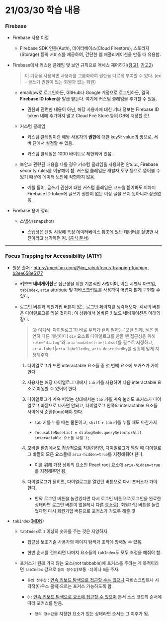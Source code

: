 # 21/03/30 학습 내용

### Firebase

- Firebase 사용 이점

  - Firebase SDK 인증(Auth), 데이터베이스(Cloud Firestore), 스토리지(Storage) 등의 서비스를 제공하여, 간단한 웹 애플리케이션을 만들 때 유용함.

- Firebase에서 커스텀 클레임 및 보안 규칙으로 액세스 제어하기([참고1](https://firebase.google.com/docs/auth/admin/custom-claims?hl=ko), [참고2](https://youtu.be/3hj_r_N0qMs))

  > 이 기능을 사용하면 사용자를 그룹화하여 권한을 다르게 부여할 수 있다. (ex - 글쓰기 권한이 있는 회원과 없는 회원)

  - email/pw로 로그인하든, GitHub나 Google 계정으로 로그인하든, 결국 <b>Firebase ID token</b>을 발급 받는다. 여기에 커스텀 클레임을 추가할 수 있음.

    - 권한과 관련한 내용이 아닌, 해당 사용자에 대한 기타 정보는 Firebase ID token 내에 추가하지 말고 Cloud Fire Store 등의 DB에 저장할 것!

  - 커스텀 클레임

    - 커스텀 클레임이란 해당 사용자의 <b>권한</b>에 대한 key와 value의 쌍으로, 서버 단에서 설정할 수 있음.

    - 커스텀 클레임은 1000 바이트로 제한되어 있음.

  - 보안과 관련된 내용을 다룰 경우 커스텀 클레임을 사용하면 안되고, Firebase security rules를 이용해야 함. 커스텀 클레임은 개발자 도구 등으로 뜯어볼 수 있기 때문에 데이터 보안에 적합하지 않음.

    - 예를 들어, 글쓰기 권한에 대한 커스텀 클레임은 코드를 뜯어봐도 어차피 Firebase ID token에 글쓰기 권한이 없는 이상 글을 쓰지 못하니까 상관없음.

- Firebase 용어 정리

  - 스냅샷(snapshot)

    - 스냅샷은 단일 시점에 특정 데이터베이스 참조에 있던 데이터를 촬영한 사진이라고 생각하면 됨. ([공식 문서](https://firebase.google.com/docs/database/admin/retrieve-data#section-start))

___
### Focus Trapping for Accessibility (A11Y)

- 원문 출처 : https://medium.com/@im_rahul/focus-trapping-looping-b3ee658e5177

  - <b>키보드 네비게이션</b>은 접근성을 위한 기본적인 사항이며, 이는 시멘틱 마크업, `tabIndex`, `aria` attribute 및 자바스크립트를 사용하여 어렵지 않게 구현할 수 있다.

  - 로그인 버튼과 회원가입 버튼이 있는 로그인 페이지를 생각해보자. 각각의 버튼은 다이얼로그를 띄울 것이다. 이 상황에서 올바른 키보드 네비게이션은 아래와 같다.

    > 😣 여기서 '다이얼로그'가 바로 우리가 흔히 말하는 '모달'인데, 둘은 엄연히 다른 개념이다! `div` 요소로 다이얼로그를 만들 땐 접근성을 위해 `role="dialog"`와 `aria-modal=(true|false)`를 필수로 지정하고, `aria-label`|`aria-labelledby`, `aria-describedby`를 상황에 맞게 지정해주자.

    1. 다이얼로그가 뜨면 interactable 요소들 중 첫 번째 요소에 포커스가 가야 한다.

    2. 사용자는 해당 다이얼로그 내에서 `tab` 키를 사용하여 다음 interactable 요소로 이동할 수 있어야 한다.

    3. 다이얼로그가 계속 떠있는 상태에서는 `tab` 키를 계속 눌러도 포커스가 다이얼로그 바깥으로 나가면 안되고, 다이얼로그 안쪽의 interactable 요소들 사이에서 순환(loop)해야 한다.

        - `tab` 키를 누를 때는 물론이고, `shift` + `tab` 키를 누를 때도 마찬가지

        - `focusableNodeList = dialogNode.querySelectorAll( interactable 요소들 나열 );`

    4. 모바일 환경에서도 정상적으로 작동되려면, 다이얼로그가 열릴 때 다이얼로그 바깥의 모든 요소들에 `aria-hidden=true`를 지정해줘야 한다.

        - 이를 위해 가장 상위의 요소인 React root 요소에 `aria-hidden=true`를 지정해주면 됨.

    5. 다이얼로그가 닫히면, 다이얼로그를 열었던 버튼으로 다시 포커스가 가야 한다.

        - 만약 로그인 버튼을 눌렀었다면 다시 로그인 버튼으로(로그인을 완료한 상태라면 로그인 버튼이 없을테니 다른 요소로), 회원가입 버튼을 눌렀었다면 다시 회원가입 버튼으로 포커스가 가도록 해줄 것

- `tabIndex`([MDN](https://developer.mozilla.org/ko/docs/Web/HTML/Global_attributes/tabindex))

  - `tabIndex`로 `1` 이상의 숫자를 주는 것은 지양하자.
  
    - 접근성 보조기술 사용자의 페이지 탐색과 조작에 방해될 수 있음.
    
    - 한번 순서를 건드리면 나머지 요소들의 `tabIndex`도 모두 조정을 해줘야 함.
    
  - 포커스가 원래 가지 않는 요소(not tabbable)에 포커스를 주려는 게 목적이라면 `tabIndex` 값으로 `음의 정수값`(보통 `-1`)이나 `0`을 주자.

    - `음의 정수값` : <u>연속 키보드 탐색으로 접근할 수는 없으나</u> 자바스크립트나 시각적(마우스 클릭)으로는 포커스 가능하도록 함.

    - `0` : <u>연속 키보드 탐색으로 요소에 접근할 수 있으며</u> 문서 소스 코드의 순서에 따라 포커스를 받음.

      - `양의 정수값`을 지정한 요소가 있는 상태라면 순서는 그 이후가 됨.
